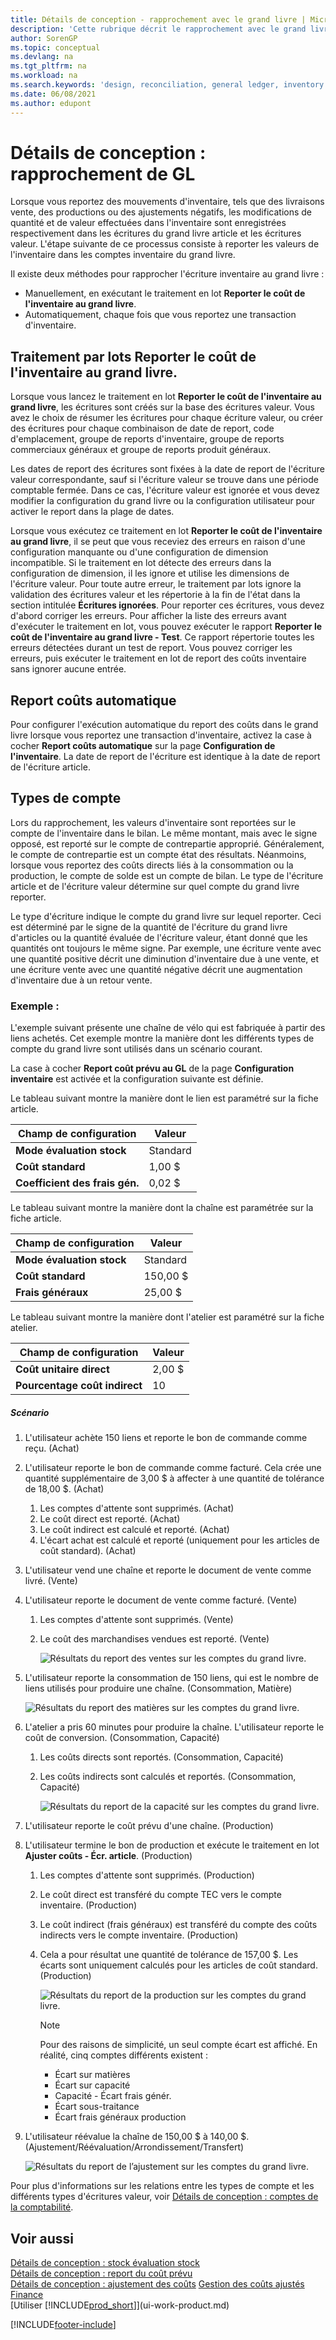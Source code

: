 ```yaml
---
title: Détails de conception - rapprochement avec le grand livre | Microsoft Docs
description: 'Cette rubrique décrit le rapprochement avec le grand livre lorsque vous reportez des transactions inventaire, telles que des livraisons vente, des sorties de production ou des ajustements négatifs.'
author: SorenGP
ms.topic: conceptual
ms.devlang: na
ms.tgt_pltfrm: na
ms.workload: na
ms.search.keywords: 'design, reconciliation, general ledger, inventory'
ms.date: 06/08/2021
ms.author: edupont
---
```

# Détails de conception : rapprochement de GL
Lorsque vous reportez des mouvements d'inventaire, tels que des livraisons vente, des productions ou des ajustements négatifs, les modifications de quantité et de valeur effectuées dans l'inventaire sont enregistrées respectivement dans les écritures du grand livre article et les écritures valeur. L'étape suivante de ce processus consiste à reporter les valeurs de l'inventaire dans les comptes inventaire du grand livre.  

Il existe deux méthodes pour rapprocher l'écriture inventaire au grand livre :  

* Manuellement, en exécutant le traitement en lot **Reporter le coût de l'inventaire au grand livre**.  
* Automatiquement, chaque fois que vous reportez une transaction d'inventaire.  

## Traitement par lots Reporter le coût de l'inventaire au grand livre.  
Lorsque vous lancez le traitement en lot **Reporter le coût de l'inventaire au grand livre**, les écritures sont créés sur la base des écritures valeur. Vous avez le choix de résumer les écritures pour chaque écriture valeur, ou créer des écritures pour chaque combinaison de date de report, code d'emplacement, groupe de reports d'inventaire, groupe de reports commerciaux généraux et groupe de reports produit généraux.  

Les dates de report des écritures sont fixées à la date de report de l'écriture valeur correspondante, sauf si l'écriture valeur se trouve dans une période comptable fermée. Dans ce cas, l'écriture valeur est ignorée et vous devez modifier la configuration du grand livre ou la configuration utilisateur pour activer le report dans la plage de dates.  

Lorsque vous exécutez ce traitement en lot **Reporter le coût de l'inventaire au grand livre**, il se peut que vous receviez des erreurs en raison d'une configuration manquante ou d'une configuration de dimension incompatible. Si le traitement en lot détecte des erreurs dans la configuration de dimension, il les ignore et utilise les dimensions de l'écriture valeur. Pour toute autre erreur, le traitement par lots ignore la validation des écritures valeur et les répertorie à la fin de l'état dans la section intitulée **Écritures ignorées**. Pour reporter ces écritures, vous devez d'abord corriger les erreurs. Pour afficher la liste des erreurs avant d'exécuter le traitement en lot, vous pouvez exécuter le rapport **Reporter le coût de l'inventaire au grand livre - Test**. Ce rapport répertorie toutes les erreurs détectées durant un test de report. Vous pouvez corriger les erreurs, puis exécuter le traitement en lot de report des coûts inventaire sans ignorer aucune entrée.  

## Report coûts automatique  
Pour configurer l'exécution automatique du report des coûts dans le grand livre lorsque vous reportez une transaction d'inventaire, activez la case à cocher **Report coûts automatique** sur la page **Configuration de l'inventaire**. La date de report de l'écriture est identique à la date de report de l'écriture article.  

## Types de compte  
Lors du rapprochement, les valeurs d'inventaire sont reportées sur le compte de l'inventaire dans le bilan. Le même montant, mais avec le signe opposé, est reporté sur le compte de contrepartie approprié. Généralement, le compte de contrepartie est un compte état des résultats. Néanmoins, lorsque vous reportez des coûts directs liés à la consommation ou la production, le compte de solde est un compte de bilan. Le type de l'écriture article et de l'écriture valeur détermine sur quel compte du grand livre reporter.  

Le type d'écriture indique le compte du grand livre sur lequel reporter. Ceci est déterminé par le signe de la quantité de l'écriture du grand livre d'articles ou la quantité évaluée de l'écriture valeur, étant donné que les quantités ont toujours le même signe. Par exemple, une écriture vente avec une quantité positive décrit une diminution d'inventaire due à une vente, et une écriture vente avec une quantité négative décrit une augmentation d'inventaire due à un retour vente.  

### Exemple :  
L'exemple suivant présente une chaîne de vélo qui est fabriquée à partir des liens achetés. Cet exemple montre la manière dont les différents types de compte du grand livre sont utilisés dans un scénario courant.  

La case à cocher **Report coût prévu au GL** de la page **Configuration inventaire** est activée et la configuration suivante est définie.  

Le tableau suivant montre la manière dont le lien est paramétré sur la fiche article.  

|Champ de configuration|Valeur|  
|-----------------|-----------|  
|**Mode évaluation stock**|Standard|  
|**Coût standard**|1,00 $|  
|**Coefficient des frais gén.**|0,02 $|  

Le tableau suivant montre la manière dont la chaîne est paramétrée sur la fiche article.  

|Champ de configuration|Valeur|  
|-----------------|-----------|  
|**Mode évaluation stock**|Standard|  
|**Coût standard**|150,00 $|  
|**Frais généraux**|25,00 $|  

Le tableau suivant montre la manière dont l'atelier est paramétré sur la fiche atelier.  

|Champ de configuration|Valeur|  
|-----------------|-----------|  
|**Coût unitaire direct**|2,00 $|  
|**Pourcentage coût indirect**|10|  

##### Scénario  
1. L'utilisateur achète 150 liens et reporte le bon de commande comme reçu. (Achat)  
2. L'utilisateur reporte le bon de commande comme facturé. Cela crée une quantité supplémentaire de 3,00 $ à affecter à une quantité de tolérance de 18,00 $. (Achat)  

    1. Les comptes d'attente sont supprimés. (Achat)  
    2. Le coût direct est reporté. (Achat)  
    3. Le coût indirect est calculé et reporté. (Achat)  
    4. L'écart achat est calculé et reporté (uniquement pour les articles de coût standard). (Achat)  
3. L'utilisateur vend une chaîne et reporte le document de vente comme livré. (Vente)  
4. L'utilisateur reporte le document de vente comme facturé. (Vente)  

    1. Les comptes d'attente sont supprimés. (Vente)  
    2. Le coût des marchandises vendues est reporté. (Vente)  

        ![Résultats du report des ventes sur les comptes du grand livre.](media/design_details_inventory_costing_3_gl_posting_sales.png "Résultats du report des ventes sur les comptes généraux")  
5. L'utilisateur reporte la consommation de 150 liens, qui est le nombre de liens utilisés pour produire une chaîne. (Consommation, Matière)  

    ![Résultats du report des matières sur les comptes du grand livre.](media/design_details_inventory_costing_3_gl_posting_material.png "Résultats du report des matières sur les comptes généraux")  
6. L'atelier a pris 60 minutes pour produire la chaîne. L'utilisateur reporte le coût de conversion. (Consommation, Capacité)  

    1. Les coûts directs sont reportés. (Consommation, Capacité)  
    2. Les coûts indirects sont calculés et reportés. (Consommation, Capacité)  

        ![Résultats du report de la capacité sur les comptes du grand livre.](media/design_details_inventory_costing_3_gl_posting_capacity.png "Résultats du report de la capacité sur les comptes généraux")  
7. L'utilisateur reporte le coût prévu d'une chaîne. (Production)  
8. L'utilisateur termine le bon de production et exécute le traitement en lot **Ajuster coûts - Écr. article**. (Production)  

    1. Les comptes d'attente sont supprimés. (Production)  
    2. Le coût direct est transféré du compte TEC vers le compte inventaire. (Production)  
    3. Le coût indirect (frais généraux) est transféré du compte des coûts indirects vers le compte inventaire. (Production)  
    4. Cela a pour résultat une quantité de tolérance de 157,00 $. Les écarts sont uniquement calculés pour les articles de coût standard. (Production)  

        ![Résultats du report de la production sur les comptes du grand livre.](media/design_details_inventory_costing_3_gl_posting_output.png "Résultats du report de la production sur les comptes généraux")  

        > [!NOTE]  
        >  Pour des raisons de simplicité, un seul compte écart est affiché. En réalité, cinq comptes différents existent :  
        >   
        >  * Écart sur matières  
        >  * Écart sur capacité  
        >  * Capacité - Écart frais génér.  
        >  * Écart sous-traitance  
        >  * Écart frais généraux production  

9. L'utilisateur réévalue la chaîne de 150,00 $ à 140,00 $. (Ajustement/Réévaluation/Arrondissement/Transfert)  

    ![Résultats du report de l’ajustement sur les comptes du grand livre.](media/design_details_inventory_costing_3_gl_posting_adjustment.png "Résultats du report de l'ajustement sur les comptes généraux")  

Pour plus d'informations sur les relations entre les types de compte et les différents types d'écritures valeur, voir [Détails de conception : comptes de la comptabilité](design-details-accounts-in-the-general-ledger.md).  

## Voir aussi  
[Détails de conception : stock évaluation stock](design-details-inventory-costing.md)   
[Détails de conception : report du coût prévu](design-details-expected-cost-posting.md)   
[Détails de conception : ajustement des coûts](design-details-cost-adjustment.md)
[Gestion des coûts ajustés](finance-manage-inventory-costs.md)  
[Finance](finance.md)  
[Utiliser [!INCLUDE[prod_short](includes/prod_short.md)]](ui-work-product.md)


[!INCLUDE[footer-include](includes/footer-banner.md)]